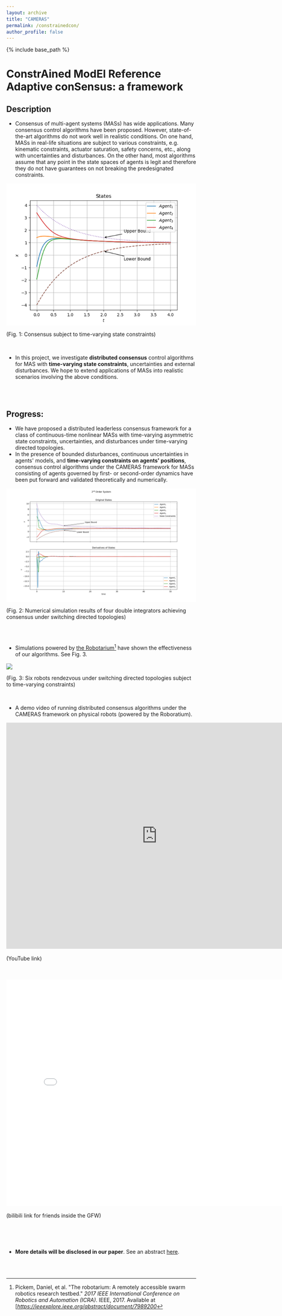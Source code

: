 ```yaml
---
layout: archive
title: "CAMERAS"
permalink: /constrainedcon/
author_profile: false
---
```


{% include base_path %}

# ConstrAined ModEl Reference Adaptive conSensus: a framework

## Description
-   Consensus of multi-agent systems (MASs) has wide applications. Many consensus control algorithms have been proposed. However, state-of-the-art algorithms do not work well in realistic conditions. On one hand, MASs in real-life situations are subject to various constraints, e.g. kinematic constraints, actuator saturation, safety concerns, etc., along with uncertainties and disturbances. On the other hand, most algorithms assume that any point in the state spaces of agents is legit and therefore they do not have guarantees on not breaking the predesignated constraints.

<img src="../images/1ord_basic.png" scale="50%" align="center"> 

(Fig. 1: Consensus subject to time-varying state constraints)

<br/>

-   In this project, we investigate **distributed consensus** control algorithms for MAS with **time-varying state constraints**, uncertainties and external disturbances. We hope to extend applications of MASs into realistic scenarios involving the above conditions.  

<br/>
<br/>

## Progress:

-   We have proposed a distributed leaderless consensus framework for a class of continuous-time nonlinear MASs with time-varying asymmetric state constraints, uncertainties, and disturbances under time-varying directed topologies. 
-   In the presence of bounded disturbances, continuous uncertainties in agents' models, and **time-varying constraints on agents' positions**, consensus control algorithms under the CAMERAS framework for MASs consisting of agents governed by first- or second-order dynamics have been put forward and validated theoretically and numerically.  

<img src="../images/2ord.png" scale="80%" align="center">

(Fig. 2: Numerical simulation results of four double integrators achieving consensus under switching directed topologies) 

<br/>
<br/>

-   Simulations powered by [the Robotarium](https://www.robotarium.gatech.edu/)[^1] have shown the effectiveness of our algorithms. See Fig. 3.  

<img src="../images/6_simResults_03151152.gif" scale="120%" align="center">

(Fig. 3: Six robots rendezvous under switching directed topologies subject to time-varying constraints) 

<br/>



- A demo video of running distributed consensus algorithms under the CAMERAS framework on physical robots (powered by the Roboratium). 

<iframe width="800" height="600" src="https://www.youtube.com/embed/VakMkkff5s0?&autoplay=1&loop=1&playlist=VakMkkff5s0" title="CAMERAS" frameborder="0" allow="accelerometer; autoplay; clipboard-write; encrypted-media; gyroscope; picture-in-picture;loop" allowfullscreen></iframe>

(YouTube link)

<br/>

<br/>



<iframe height="600" width="800" src="//player.bilibili.com/player.html?aid=887621553&bvid=BV1MK4y1P7vd&cid=322449230&page=1" scrolling="no" border="0" frameborder="no" framespacing="0" allowfullscreen="true"> </iframe>

(bilibili link for friends inside the GFW)

<br/>
<br/>
<br/>

-   **More details will be disclosed in our paper**. See an abstract [here](https://edmundluan.github.io/files/abstr-Luan_distributed_2021_TNNLS.pdf). 



<br/>

<br/>



[^1]: Pickem, Daniel, et al. "The robotarium: A remotely accessible swarm robotics research testbed." *2017 IEEE International Conference on Robotics and Automation (ICRA)*. IEEE, 2017. Available at [*https://ieeexplore.ieee.org/abstract/document/7989200*

